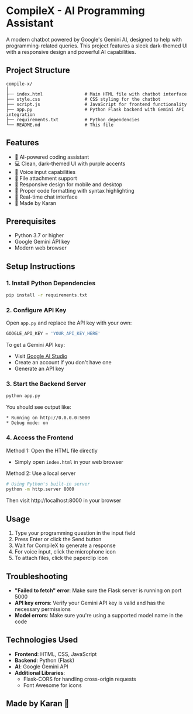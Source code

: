 # CompileX - AI Programming Assistant

A modern chatbot powered by Google's Gemini AI, designed to help with programming-related queries. This project features a sleek dark-themed UI with a responsive design and powerful AI capabilities.

## Project Structure

```
compile-x/
│
├── index.html                # Main HTML file with chatbot interface
├── style.css                 # CSS styling for the chatbot
├── script.js                 # JavaScript for frontend functionality
├── app.py                    # Python Flask backend with Gemini API integration
├── requirements.txt          # Python dependencies
└── README.md                 # This file
```

## Features

- 🤖 AI-powered coding assistant
- 💻 Clean, dark-themed UI with purple accents
- 🎤 Voice input capabilities
- 📎 File attachment support
- 📱 Responsive design for mobile and desktop
- 🧩 Proper code formatting with syntax highlighting
- 🔄 Real-time chat interface
- 🚁 Made by Karan

## Prerequisites

- Python 3.7 or higher
- Google Gemini API key
- Modern web browser

## Setup Instructions

### 1. Install Python Dependencies

```bash
pip install -r requirements.txt
```

### 2. Configure API Key

Open `app.py` and replace the API key with your own:

```python
GOOGLE_API_KEY = 'YOUR_API_KEY_HERE'
```

To get a Gemini API key:
- Visit [Google AI Studio](https://makersuite.google.com/app/apikey)
- Create an account if you don't have one
- Generate an API key

### 3. Start the Backend Server

```bash
python app.py
```

You should see output like:
```
* Running on http://0.0.0.0:5000
* Debug mode: on
```

### 4. Access the Frontend

Method 1: Open the HTML file directly
- Simply open `index.html` in your web browser

Method 2: Use a local server
```bash
# Using Python's built-in server
python -m http.server 8000
```
Then visit http://localhost:8000 in your browser

## Usage

1. Type your programming question in the input field
2. Press Enter or click the Send button
3. Wait for CompileX to generate a response
4. For voice input, click the microphone icon
5. To attach files, click the paperclip icon

## Troubleshooting

- **"Failed to fetch" error**: Make sure the Flask server is running on port 5000
- **API key errors**: Verify your Gemini API key is valid and has the necessary permissions
- **Model errors**: Make sure you're using a supported model name in the code

## Technologies Used

- **Frontend**: HTML, CSS, JavaScript
- **Backend**: Python (Flask)
- **AI**: Google Gemini API
- **Additional Libraries**: 
  - Flask-CORS for handling cross-origin requests
  - Font Awesome for icons

## Made by Karan 🚁